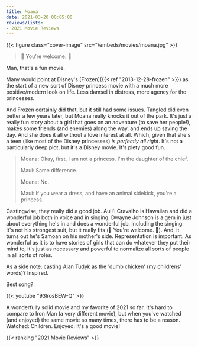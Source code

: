 ```yaml
---
title: Moana
date: 2021-03-20 00:05:00
reviews/lists:
- 2021 Movie Reviews
---
```

{{< figure class="cover-image" src="/embeds/movies/moana.jpg" >}}

> 🎵 You're welcome. 🎵

Man, that's a fun movie. 

<!--more-->

Many would point at Disney's [Frozen]({{< ref "2013-12-28-frozen" >}}) as the start of a new sort of Disney princess movie with a much more positive/modern look on life. Less damsel in distress, more agency for the princesses. 

And Frozen certainly did that, but it still had some issues. Tangled did even better a few years later, but Moana really knocks it out of the park. It's just a really fun story about a girl that goes on an adventure (to save her people!), makes some friends (and enemies) along the way, and ends up saving the day. And she does it all without a love interest at all. Which, given that she's a teen (like most of the Disney princesses) *is perfectly all right*. It's not a particularly deep plot, but it's a Disney movie. It's plety good fun. 

> Moana: Okay, first, I am not a princess. I'm the daughter of the chief.
> 
> Maui: Same difference.
> 
> Moana: No.
> 
> Maui: If you wear a dress, and have an animal sidekick, you're a princess.

Castingwise, they really did a good job. Auli'i Cravalho is Hawaiian and did a wonderful job both in voice and in singing. Dwayne Johnson is a gem in just about everything he's in and does a wonderful job, including the singing. It's not his strongest suit, but it really fits (🎵 You're welcome. 🎵). And, it turns out he's Samoan on his mother's side. Representation is important. As wonderful as it is to have stories of girls that can do whatever they put their mind to, it's just as necessary and powerful to normalize all sorts of people in all sorts of roles. 

As a side note: casting Alan Tudyk as the 'dumb chicken' (my childrens' words)? Inspired. 

Best song? 

{{< youtube "93lrosBEW-Q" >}}

A wonderfully solid movie and my favorite of 2021 so far. It's hard to compare to Iron Man (a very different movie), but when you've watched (and enjoyed) the same movie so many times, there has to be a reason. Watched: Children. Enjoyed: It's a good movie!

{{< ranking "2021 Movie Reviews" >}}
